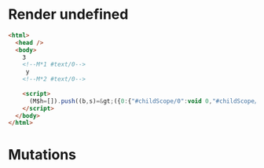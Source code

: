 # Render undefined
```html
<html>
  <head />
  <body>
    3
    <!--M*1 #text/0-->
     y
    <!--M*2 #text/0-->
     
    <script>
      (M$h=[]).push((b,s)=&gt;({0:{"#childScope/0":void 0,"#childScope/1":void 0}}),[])
    </script>
  </body>
</html>
```

# Mutations
```

```